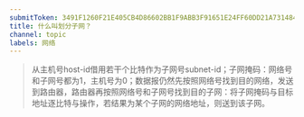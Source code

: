 ```yaml
---
submitToken: 3491F1260F21E405CB4D86602BB1F9ABB3F91651E24FF60DD21A731484B70BDE
title: 什么叫划分子网？
channel: topic
labels: 网络
---
```


> 从主机号host-id借用若干个比特作为子网号subnet-id；子网掩码：网络号和子网号都为1，主机号为0；数据报仍然先按照网络号找到目的网络，发送到路由器，路由器再按照网络号和子网号找到目的子网：将子网掩码与目标地址逐比特与操作，若结果为某个子网的网络地址，则送到该子网。